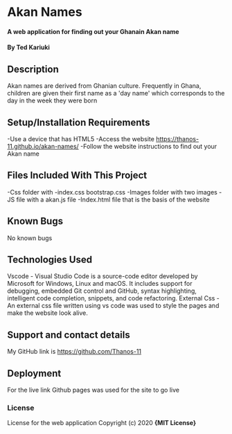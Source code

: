 # Akan Names

#### A web application for finding out your Ghanain Akan name

#### By **Ted Kariuki**

## Description
Akan names are derived from Ghanian culture. Frequently in Ghana, children are given their first name as a 'day name' which corresponds to the day in the week they were born

## Setup/Installation Requirements
-Use a device that has HTML5 
-Access the website https://thanos-11.github.io/akan-names/
-Follow the website instructions to find out your Akan name

## Files Included With This Project 
-Css folder with -index.css bootstrap.css
-Images folder with two images
-JS file with a akan.js file
-Index.html file that is the basis of the website

## Known Bugs
No known bugs

## Technologies Used
Vscode - Visual Studio Code is a source-code editor developed by Microsoft for Windows, Linux and macOS. It includes support for debugging, embedded Git control and GitHub, syntax highlighting, intelligent code completion, snippets, and code refactoring. External Css -An external css file written using vs code was used to style the pages and make the website look alive.

## Support and contact details
My GitHub link is https://github.com/Thanos-11

## Deployment 
For the live link Github pages was used for the site to go live

### License
License for the web application
Copyright (c) 2020 **{MIT License}**
